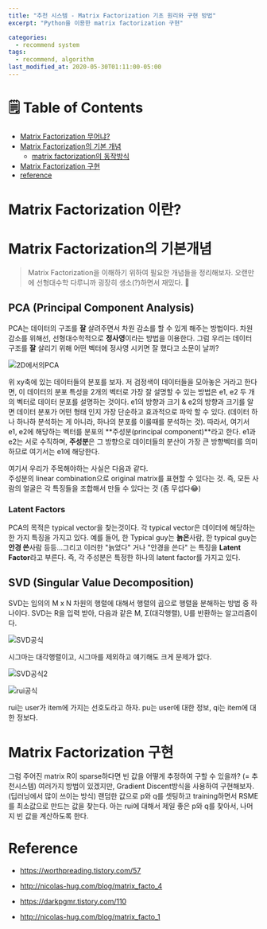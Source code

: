 ```yaml
---
title: "추천 시스템 - Matrix Factorization 기초 원리와 구현 방법"
excerpt: "Python을 이용한 matrix factorization 구현"

categories:
  - recommend system
tags:
  - recommend, algorithm
last_modified_at: 2020-05-30T01:11:00-05:00
---
```


# 🗒 Table of Contents

- [Matrix Factorization 무어냐?](#matrix-factorization-이란)
- [Matrix Factorization의 기본 개념](#matrix-factorization의-기본개념)
  - [matrix factorization의 동작방식](#matrix-factorization의-동작방식)
- [Matrix Factorization 구현](#marix-factorization-구현)
- [reference](#reference)

# Matrix Factorization 이란?

# Matrix Factorization의 기본개념

> Matrix Factorization을 이해하기 위하여 필요한 개념들을 정리해보자. 오랜만에 선형대수학 다루니까 굉장히 생소(?)하면서 재밌다. 🤪

## PCA (Principal Component Analysis)

PCA는 데이터의 구조를 **잘** 살려주면서 차원 감소를 할 수 있게 해주는 방법이다. 차원 감소를 위해선, 선형대수학적으로 **정사영**이라는 방법을 이용한다. 그럼 우리는 데이터 구조를 **잘** 살리기 위해 어떤 벡터에 정사영 시키면 잘 했다고 소문이 날까?

![2D에서의PCA](https://t1.daumcdn.net/cfile/tistory/25388D40527C43DB0B)

위 xy축에 있는 데이터들의 분포를 보자. 저 검정색이 데이터들을 모아놓은 거라고 한다면, 이 데이터의 분포 특성을 2개의 벡터로 가장 잘 설명할 수 있는 방법은 e1, e2 두 개의 벡터로 데이터 분포를 설명하는 것이다. e1의 방향과 크기 & e2의 방향과 크기를 알면 데이터 분포가 어떤 형태 인지 가장 단순하고 효과적으로 파악 할 수 있다. (데이터 하나 하나하 분석하는 게 아니라, 하나의 분포를 이룰때를 분석하는 것). 따라서, 여기서 e1, e2에 해당하는 벡터를 분포의 **주성분(principal component)**라고 한다. e1과 e2는 서로 수직하며, **주성분**은 그 방향으로 데이터들의 분산이 가장 큰 방향벡터를 의미하므로 여기서는 e1에 해당한다.

여기서 우리가 주목해야하는 사실은 다음과 같다.
<br>
주성분의 linear combination으로 original matrix를 표현할 수 있다는 것. 즉, 모든 사람의 얼굴은 각 특징들을 조합해서 만들 수 있다는 것 (좀 무섭다😂)

### Latent Factors

PCA의 목적은 typical vector을 찾는것이다. 각 typical vector은 데이터에 해당하는 한 가지 특징을 가지고 있다. 예를 들어, 한 Typical guy는 **늙은**사람, 한 typical guy는 **안경 쓴**사람 등등...그리고 이러한 "늙었다" 거나 "안경을 쓴다" 는 특징을 **Latent Factor**라고 부른다. 즉, 각 주성분은 특정한 하나의 latent factor를 가지고 있다.

## SVD (Singular Value Decomposition)

SVD는 임의의 M x N 차원의 행렬에 대해서 행렬의 곱으로 행렬을 분해하는 방법 중 하나이다. SVD는 R을 입력 받아, 다음과 같은 M, Σ(대각행렬), U를 반환하는 알고리즘이다.

![SVD공식](https://t1.daumcdn.net/cfile/tistory/9909C6465B125C9E24)

시그마는 대각행렬이고, 시그마를 제외하고 얘기해도 크게 문제가 없다.

![SVD공식2](https://t1.daumcdn.net/cfile/tistory/99D5E34A5B1261A81F)

![rui공식](https://t1.daumcdn.net/cfile/tistory/99F01A445B12622833)

rui는 user가 item에 가지는 선호도라고 하자. pu는 user에 대한 정보, qi는 item에 대한 정보다.

# Matrix Factorization 구현

그럼 주어진 matrix R이 sparse하다면 빈 값을 어떻게 추정하여 구할 수 있을까? (= 추천시스템)
여러가지 방법이 있겠지만, Gradient Discent방식을 사용하여 구현해보자. (딥러닝에서 많이 쓰이는 방식) 랜덤한 값으로 p와 q를 셋팅하고 training하면서 RSME를 최소값으로 만드는 값을 찾는다. 아는 rui에 대해서 제일 좋은 p와 q를 찾아서, 나머지 빈 값을 계산하도록 한다.

# Reference

- https://worthpreading.tistory.com/57

- http://nicolas-hug.com/blog/matrix_facto_4

- https://darkpgmr.tistory.com/110

- http://nicolas-hug.com/blog/matrix_facto_1
